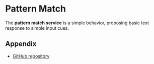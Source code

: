 # Pattern Match

The **pattern match service** is a simple behavior, proposing basic text response to simple input cues.

## Appendix

- [GitHub repository](github.com/elusivebot/elusivebot-pattern-match-behavior/)
